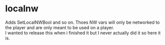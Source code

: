 # localnw

Adds SetLocalNWBool and so on. Thoes NW vars will only be networked to the player and are only meant to be used on a player.  
I wanted to release this when i finished it but I never actually did it so here it is.  